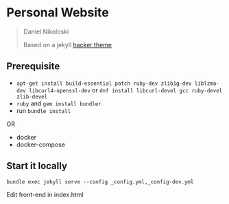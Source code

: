 # Personal Website


> Daniel Nikoloski
>
> Based on a jekyll [hacker theme](https://github.com/pages-themes/hacker)

## Prerequisite

- `apt-get install build-essential patch ruby-dev zlib1g-dev liblzma-dev libcurl4-openssl-dev` or `dnf install libcurl-devel gcc ruby-devel zlib-devel`
- `ruby` and `gem install bundler`
- run `bundle install`

OR

- docker
- docker-compose

## Start it locally

`bundle exec jekyll serve --config _config.yml,_config-dev.yml`

Edit front-end in index.html 
